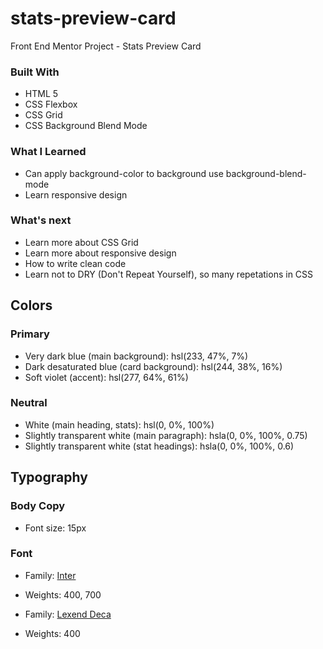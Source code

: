 # stats-preview-card
Front End Mentor Project - Stats Preview Card

### Built With
- HTML 5
- CSS Flexbox
- CSS Grid
- CSS Background Blend Mode

### What I Learned
- Can apply background-color to background use background-blend-mode
- Learn responsive design

### What's next
- Learn more about CSS Grid
- Learn more about responsive design
- How to write clean code
- Learn not to DRY (Don't Repeat Yourself), so many repetations in CSS


## Colors

### Primary

- Very dark blue (main background): hsl(233, 47%, 7%)
- Dark desaturated blue (card background): hsl(244, 38%, 16%)
- Soft violet (accent): hsl(277, 64%, 61%)

### Neutral

- White (main heading, stats): hsl(0, 0%, 100%)
- Slightly transparent white (main paragraph): hsla(0, 0%, 100%, 0.75)
- Slightly transparent white (stat headings): hsla(0, 0%, 100%, 0.6)

## Typography

### Body Copy

- Font size: 15px

### Font

- Family: [Inter](https://fonts.google.com/specimen/Inter)
- Weights: 400, 700

- Family: [Lexend Deca](https://fonts.google.com/specimen/Lexend+Deca)
- Weights: 400
